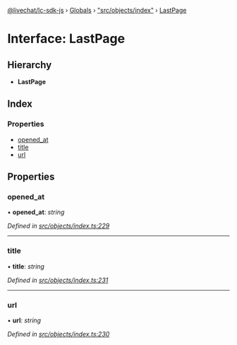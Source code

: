 [@livechat/lc-sdk-js](../README.md) › [Globals](../globals.md) › ["src/objects/index"](../modules/_src_objects_index_.md) › [LastPage](_src_objects_index_.lastpage.md)

# Interface: LastPage

## Hierarchy

* **LastPage**

## Index

### Properties

* [opened_at](_src_objects_index_.lastpage.md#opened_at)
* [title](_src_objects_index_.lastpage.md#title)
* [url](_src_objects_index_.lastpage.md#url)

## Properties

###  opened_at

• **opened_at**: *string*

*Defined in [src/objects/index.ts:229](https://github.com/livechat/lc-sdk-js/blob/de56f05/src/objects/index.ts#L229)*

___

###  title

• **title**: *string*

*Defined in [src/objects/index.ts:231](https://github.com/livechat/lc-sdk-js/blob/de56f05/src/objects/index.ts#L231)*

___

###  url

• **url**: *string*

*Defined in [src/objects/index.ts:230](https://github.com/livechat/lc-sdk-js/blob/de56f05/src/objects/index.ts#L230)*
